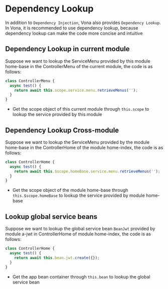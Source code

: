# Dependency Lookup

In addition to `Dependency Injection`, Vona also provides `Dependency Lookup`. In Vona, it is recommended to use dependency lookup, because dependency lookup can make the code more concise and intuitive

## Dependency Lookup in current module

Suppose we want to lookup the ServiceMenu provided by this module home-base in the ControllerMenu of the current module, the code is as follows:

``` typescript
class ControllerMenu {
  async test() {
    return await this.scope.service.menu.retrieveMenus('');
  }
}
```

- Get the scope object of this current module through `this.scope` to lookup the service provided by this module

## Dependency Lookup Cross-module 

Suppose we want to lookup the ServiceMenu provided by the module home-base in the ControllerHome of the module home-index, the code is as follows:

``` typescript
class ControllerHome {
  async test() {
    return await this.$scope.homeBase.service.menu.retrieveMenus('');
  }
}
```

- Get the scope object of the module home-base through `this.$scope.homeBase` to lookup the service provided by module home-base

## Lookup global service beans

Suppose we want to lookup the global service bean `BeanJwt` provided by module a-jwt in ControllerHome of module home-index, the code is as follows:

``` typescript
class ControllerHome {
  async test() {
    return await this.bean.jwt.create({});
  }
}
```

- Get the app bean container through `this.bean` to lookup the global service bean
